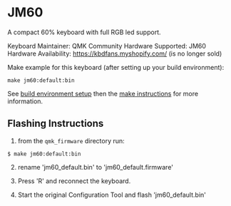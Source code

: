 JM60
========

A compact 60% keyboard with full RGB led support.

Keyboard Maintainer: QMK Community
Hardware Supported: JM60
Hardware Availability: https://kbdfans.myshopify.com/ (is no longer sold)

Make example for this keyboard (after setting up your build environment):

    make jm60:default:bin

See [build environment setup](https://docs.qmk.fm/build_environment_setup.html) then the [make instructions](https://docs.qmk.fm/make_instructions.html) for more information.

## Flashing Instructions

1) from the `qmk_firmware` directory run:
```
$ make jm60:default:bin
```

2) rename 'jm60_default.bin' to 'jm60_default.firmware'

3) Press 'R' and reconnect the keyboard.

4) Start the original Configuration Tool and flash 'jm60_default.bin'
